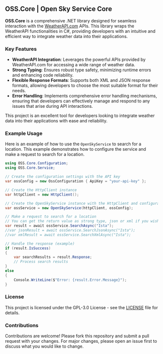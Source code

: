 ## OSS.Core | Open Sky Service Core

**OSS.Core** is a comprehensive .NET library designed for seamless interaction with the [WeatherAPI.com](https://www.weatherapi.com/) APIs. This library wraps the WeatherAPI functionalities in C#, providing developers with an intuitive and efficient way to integrate weather data into their applications.

### Key Features

- **WeatherAPI Integration**: Leverages the powerful APIs provided by WeatherAPI.com for accessing a wide range of weather data.
- **Strong Typing**: Ensures robust type safety, minimizing runtime errors and enhancing code reliability.
- **Flexible Response Formats**: Supports both XML and JSON response formats, allowing developers to choose the most suitable format for their needs.
- **Error Handling**: Implements comprehensive error handling mechanisms, ensuring that developers can effectively manage and respond to any issues that arise during API interactions.

This project is an excellent tool for developers looking to integrate weather data into their applications with ease and reliability.

### Example Usage

Here is an example of how to use the `OpenSkyService` to search for a location. This example demonstrates how to configure the service and make a request to search for a location.

```csharp
using OSS.Core.Configuration;
using OSS.Core.Service;

// Create the configuration settings with the API key
var ossConfig = new OssConfiguration { ApiKey = "your-api-key" };

// Create the HttpClient instance
var httpClient = new HttpClient();

// Create the OpenSkyService instance with the HttpClient and configuration settings
var ossService = new OpenSkyService(httpClient, ossConfig);

// Make a request to search for a location
// You can get the return value as strong type, json or xml if you wish.
var result = await ossService.SearchAsync("Ista");
//var jsonResult = await ossService.SearchJsonAsync("Ista");
//var xmlResult = await ossService.SearchXmlAsync("Ista");

// Handle the response (example)
if (result.IsSuccess)
{
    var searchResults = result.Response;
    // Process search results
}
else
{
    Console.WriteLine($"Error: {result.Error.Message}");
}
```

### License

This project is licensed under the GPL-3.0 License - see the [LICENSE](https://www.gnu.org/licenses/gpl-3.0.html) file for details.

### Contributions

Contributions are welcome! Please fork this repository and submit a pull request with your changes. For major changes, please open an issue first to discuss what you would like to change.
